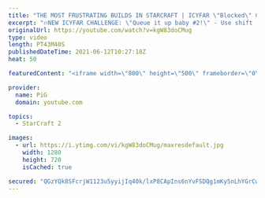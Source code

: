 ```yaml
---
title: "THE MOST FRUSTRATING BUILDS IN STARCRAFT | ICYFAR \"Blocked\" Compilation"
excerpt: "🔥NEW ICYFAR CHALLENGE: \"Queue it up baby #2!\" - Use shift to queue up commands in as creative ways as possible to achieve victory! Send submissions to eonblu95@gmail.com as attachment AND only ICYFAR as the subject. Max 1 replay per person. Latest submission is on the 26th June  0:00 Game 1 - You’re"
originalUrl: https://youtube.com/watch?v=kgW83doCMug
type: video
length: PT43M40S
publishedDateTime: 2021-06-12T10:27:18Z
heat: 50

featuredContent: "<iframe width=\"800\" height=\"500\" frameborder=\"0\" src=\"https://www.youtube.com/embed/kgW83doCMug\" allow=\"accelerometer; autoplay; encrypted-media; gyroscope; picture-in-picture\" allowfullscreen></iframe>"

provider:
  name: PiG
  domain: youtube.com

topics:
  - StarCraft 2

images:
  - url: https://i.ytimg.com/vi/kgW83doCMug/maxresdefault.jpg
    width: 1280
    height: 720
    isCached: true

secured: "QGzYQk8SFcrjW1123u5yyijIq40k/lxP8CApIns6nYvFSDQg1mKy5nLhYGrCwEwQ06iQgH5zSJ2NeyzOEMDl9KKuO5pea8VeYTURvYzgBhOBCg1+AExVlsnVhnC5OPasdEoOaSSp38Dl8P6//2CLafimMS0ECgxWKPE2KHRxpxziFgHM90VNtm5KIKsL1EyVJGhwhSUfR1lHElUsf3R4l5cCNbqvOJC9aPOkfGbQg8Dlb+jxryRfU1aKi9quiSKvKLDZ5Wx1qargehM6ViQG0xj0vM884sz/el5UqXE62IlbVladbwUl8ipczUfW0Li/qrWFgCwWtnnD1yR3sZWihdZWR0FcBb8+uk1Sup8AHZnI+iRyBTUA2ULYQ6X3+CUGzi8KmvlWRP7DC6QAar69wE8z53VfERYafymTcpavdwc=;CsxEKGGOmDoHJ9Itl2vSnQ=="
---
```


